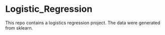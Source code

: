 # Logistic_Regression
This repo contains a logistics regression project. The data were generated from sklearn.
